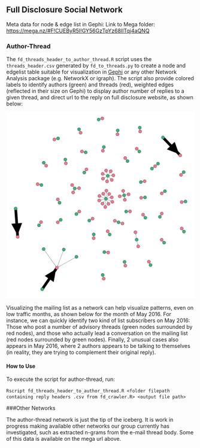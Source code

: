 ## Full Disclosure Social Network

Meta data for node & edge list in Gephi: Link to Mega folder: https://mega.nz/#F!CUEByR5I!GY56GzTpYz68IlTqj4aQNQ

### Author-Thread

The `fd_threads_header_to_author_thread.R` script uses the `threads_header.csv` generated by `fd_to_threads.py` to create a node and edgelist table suitable for visualization in [Gephi](https://gephi.org/) or any other Network Analysis package (e.g. NetworkX or igraph). The script also provide colored labels to identify authors (green) and threads (red), weighted edges (reflected in their size on Gephi) to display author number of replies to a given thread, and direct url to the reply on full disclosure website, as shown below:

![may_2016_image_not_loaded](may_2016_fd.png)

Visualizing the mailing list as a network can help visualize patterns, even on low traffic months, as shown below for the month of May 2016. For instance, we can quickly identify two kind of list subscribers on May 2016: Those who post a number of advisory threads (green nodes surrounded by red nodes), and those who actually lead a conversation on the mailing list (red nodes surrounded by green nodes). Finally, 2 unusual cases also appears in May 2016, where 2 authors appears to be talking to themselves (in reality, they are trying to complement their original reply). 

#### How to Use

To execute the script for author-thread, run:

```
Rscript fd_threads_header_to_author_thread.R <folder filepath containing reply headers .csv from fd_crawler.R> <output file path>
```

###Other Networks 

The author-thread network is just the tip of the iceberg. It is work in progress making available other networks our group currently has investigated, such as extracted n-grams from the e-mail thread body. Some of this data is available on the mega url above.  